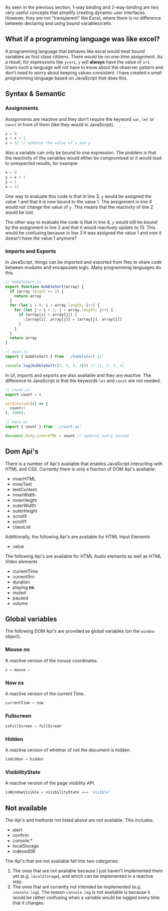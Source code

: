 As seen in the previous section, 1-way binding and 2-way-binding are two very useful concepts that simplify creating dynamic user interfaces. However, they are not "transparent" like Excel, where there is no difference between declaring and using bound variables/cells.

## What if a programming language was like excel?

A programming language that behaves like excel would treat bound variables as first class citizens. There would be no one-time assignment. As a result, for expressions like `y=x+1`, `y` will **always** have the value of `x+1`. Users such a language will not have to know about the observer pattern and don't need to worry about keeping values consistent. I have created a small programming language based on JavaScript that does this.

## Syntax & Semantic

### Assignments

Assignments are reactive and they don't require the keyword `var`, `let` or `const` in front of them (like they would in JavaScript).

```js
x = 0
y = x + 1
x = 12 // updates the value of x and y
```

Also a variable can only be bound to one expression. The problem is that the reactivity of the variables would either be compromised or it would lead to unexpected results, for example:

```js
x = 0
y = x + 1
y = 1
x = 12
```

One way to evaluate this code is that in line 3, `y` would be assigned the value 1 and that it is now bound to the value 1. The assignment in line 4 would not change the value of `y`. This means that the reactivity of line 2 would be lost.

The other way to evaluate the code is that in line 4, `y` would still be bound by the assignment in line 2 and that it would reactively update to 13. This would be confusing because in line 3 it was assigned the value 1 and now it doesn't have the value 1 anymore?

### Imports and Exports

In JavaScript, things can be imported and exported from files to share code between modules and encapsulate logic. Many programming languages do this.

```js
// bubbleSort.js
export function bubbleSort(array) {
  if (array.length <= 2) {
    return array
  }
  for (let i = 0; i < array.length; i++) {
    for (let j = i + 1; j < array.length; j++) {
      if (array[i] > array[j]) {
        ;[array[i], array[j]] = [array[j], array[i]]
      }
    }
  }
  return array
}
```

```js
// main.js
import { bubbleSort } from './bubbleSort.js'

console.log(bubbleSort([2, 1, 3, 4])) // [1, 2, 3, 4]
```

In UI, imports and exports are also available and they are reactive. The difference to JavaScript is that the keywords `let` and `const` are not needed.

```js
// count.ui
export count = 0

setInterval(() => {
  count++
}, 1000);
```

```js
// main.ui
import { count } from './count.ui'

document.body.innerHTML = count // updates every second
```

## Dom Api's

There is a number of Api's available that enables JavaScript interacting with HTML and CSS. Currently there is only a fraction of DOM Api's available:

- innerHTML
- innerText
- textContent
- innerWidth
- innerHeight
- outerWidth
- outerHeight
- scrollX
- scrollY
- classList

Additionally, the following Api's are available for HTML Input Elements

- value

The following Api's are available for HTML Audio elements as well as HTML Video elements

- currentTime
- currentSrc
- duration
- playing **ns**
- muted
- paused
- volume

## Global variables

The following DOM Api's are provided as global variables (on the `window` object).

### Mouse **ns**

A reactive version of the mouse coordinates.

```js
x = mouse.x
```

### Now **ns**

A reactive version of the current Time.

```js
currentTime = now
```

### Fullscreen

```js
isFullScreen = fullScreen
```

### Hidden

A reactive version of whether of not the document is hidden.

```js
isHidden = hidden
```

### VisibilityState

A reactive version of the page visibility API.

```js
isWindowVisible = visibilityState === 'visible'
```

## Not available

The Api's and methods not listed above are not available. This includes:

- alert
- confirm
- console.\*
- localStorage
- indexedDB

The Api's that are not available fall into two categories:

1. The ones that are not available because I just haven't implemented them yet (e.g. `localStorage`), and which can be implemented in a reactive way.
1. The ones that are currently not intended be implemented (e.g. `console.log`). The reason `console.log` is not available is because it would be rather confusing when a variable would be logged every time that it changes.
